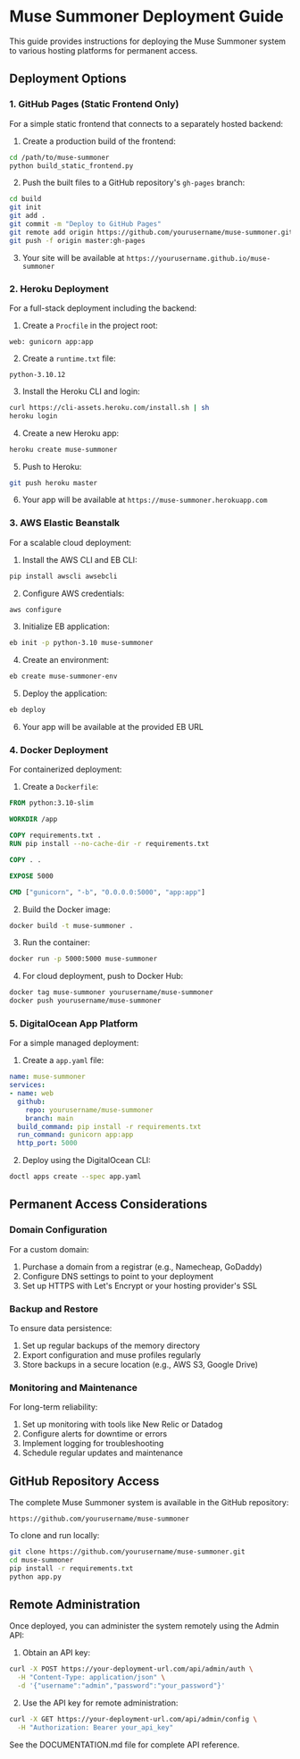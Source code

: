 # Muse Summoner Deployment Guide

This guide provides instructions for deploying the Muse Summoner system to various hosting platforms for permanent access.

## Deployment Options

### 1. GitHub Pages (Static Frontend Only)

For a simple static frontend that connects to a separately hosted backend:

1. Create a production build of the frontend:
```bash
cd /path/to/muse-summoner
python build_static_frontend.py
```

2. Push the built files to a GitHub repository's `gh-pages` branch:
```bash
cd build
git init
git add .
git commit -m "Deploy to GitHub Pages"
git remote add origin https://github.com/yourusername/muse-summoner.git
git push -f origin master:gh-pages
```

3. Your site will be available at `https://yourusername.github.io/muse-summoner`

### 2. Heroku Deployment

For a full-stack deployment including the backend:

1. Create a `Procfile` in the project root:
```
web: gunicorn app:app
```

2. Create a `runtime.txt` file:
```
python-3.10.12
```

3. Install the Heroku CLI and login:
```bash
curl https://cli-assets.heroku.com/install.sh | sh
heroku login
```

4. Create a new Heroku app:
```bash
heroku create muse-summoner
```

5. Push to Heroku:
```bash
git push heroku master
```

6. Your app will be available at `https://muse-summoner.herokuapp.com`

### 3. AWS Elastic Beanstalk

For a scalable cloud deployment:

1. Install the AWS CLI and EB CLI:
```bash
pip install awscli awsebcli
```

2. Configure AWS credentials:
```bash
aws configure
```

3. Initialize EB application:
```bash
eb init -p python-3.10 muse-summoner
```

4. Create an environment:
```bash
eb create muse-summoner-env
```

5. Deploy the application:
```bash
eb deploy
```

6. Your app will be available at the provided EB URL

### 4. Docker Deployment

For containerized deployment:

1. Create a `Dockerfile`:
```dockerfile
FROM python:3.10-slim

WORKDIR /app

COPY requirements.txt .
RUN pip install --no-cache-dir -r requirements.txt

COPY . .

EXPOSE 5000

CMD ["gunicorn", "-b", "0.0.0.0:5000", "app:app"]
```

2. Build the Docker image:
```bash
docker build -t muse-summoner .
```

3. Run the container:
```bash
docker run -p 5000:5000 muse-summoner
```

4. For cloud deployment, push to Docker Hub:
```bash
docker tag muse-summoner yourusername/muse-summoner
docker push yourusername/muse-summoner
```

### 5. DigitalOcean App Platform

For a simple managed deployment:

1. Create a `app.yaml` file:
```yaml
name: muse-summoner
services:
- name: web
  github:
    repo: yourusername/muse-summoner
    branch: main
  build_command: pip install -r requirements.txt
  run_command: gunicorn app:app
  http_port: 5000
```

2. Deploy using the DigitalOcean CLI:
```bash
doctl apps create --spec app.yaml
```

## Permanent Access Considerations

### Domain Configuration

For a custom domain:

1. Purchase a domain from a registrar (e.g., Namecheap, GoDaddy)
2. Configure DNS settings to point to your deployment
3. Set up HTTPS with Let's Encrypt or your hosting provider's SSL

### Backup and Restore

To ensure data persistence:

1. Set up regular backups of the memory directory
2. Export configuration and muse profiles regularly
3. Store backups in a secure location (e.g., AWS S3, Google Drive)

### Monitoring and Maintenance

For long-term reliability:

1. Set up monitoring with tools like New Relic or Datadog
2. Configure alerts for downtime or errors
3. Implement logging for troubleshooting
4. Schedule regular updates and maintenance

## GitHub Repository Access

The complete Muse Summoner system is available in the GitHub repository:

```
https://github.com/yourusername/muse-summoner
```

To clone and run locally:

```bash
git clone https://github.com/yourusername/muse-summoner.git
cd muse-summoner
pip install -r requirements.txt
python app.py
```

## Remote Administration

Once deployed, you can administer the system remotely using the Admin API:

1. Obtain an API key:
```bash
curl -X POST https://your-deployment-url.com/api/admin/auth \
  -H "Content-Type: application/json" \
  -d '{"username":"admin","password":"your_password"}'
```

2. Use the API key for remote administration:
```bash
curl -X GET https://your-deployment-url.com/api/admin/config \
  -H "Authorization: Bearer your_api_key"
```

See the DOCUMENTATION.md file for complete API reference.
